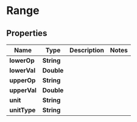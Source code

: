 
# Range

## Properties
Name | Type | Description | Notes
------------ | ------------- | ------------- | -------------
**lowerOp** | **String** |  | 
**lowerVal** | **Double** |  | 
**upperOp** | **String** |  | 
**upperVal** | **Double** |  | 
**unit** | **String** |  | 
**unitType** | **String** |  | 



